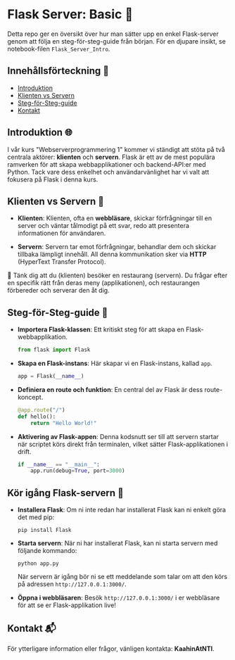 # Flask Server: Basic 🚀

Detta repo ger en översikt över hur man sätter upp en enkel Flask-server genom att följa en steg-för-steg-guide från början. För en djupare insikt, se notebook-filen `Flask_Server_Intro`.

## Innehållsförteckning 📖
- [Introduktion](#introduktion)
- [Klienten vs Servern](#klienten-vs-servern)
- [Steg-för-Steg-guide](#steg-för-steg-guide)
- [Kontakt](#kontakt)

## Introduktion 🌐
I vår kurs "Webserverprogrammering 1" kommer vi ständigt att stöta på två centrala aktörer: **klienten** och **servern**. Flask är ett av de mest populära ramverken för att skapa webbapplikationer och backend-API:er med Python. Tack vare dess enkelhet och användarvänlighet har vi valt att fokusera på Flask i denna kurs.

## Klienten vs Servern 🔄
- **Klienten**: Klienten, ofta en **webbläsare**, skickar förfrågningar till en server och väntar tålmodigt på ett svar, redo att presentera informationen för användaren.
  
- **Servern**: Servern tar emot förfrågningar, behandlar dem och skickar tillbaka lämpligt innehåll. All denna kommunikation sker via **HTTP** (HyperText Transfer Protocol).

🍴 Tänk dig att du (klienten) besöker en restaurang (servern). Du frågar efter en specifik rätt från deras meny (applikationen), och restaurangen förbereder och serverar den åt dig.

## Steg-för-Steg-guide 📝
- **Importera Flask-klassen**: Ett kritiskt steg för att skapa en Flask-webbapplikation.
    ```python
    from flask import Flask
    ```

- **Skapa en Flask-instans**: Här skapar vi en Flask-instans, kallad `app`.
    ```python
    app = Flask(__name__)
    ```

- **Definiera en route och funktion**: En central del av Flask är dess route-koncept.
    ```python
    @app.route("/")
    def hello():
        return "Hello World!"
    ```

- **Aktivering av Flask-appen**: Denna kodsnutt ser till att servern startar när scriptet körs direkt från terminalen, vilket sätter Flask-applikationen i drift.
    ```python
    if __name__ == "__main__":
        app.run(debug=True, port=3000)
    ```

## Kör igång Flask-servern 🚀
- **Installera Flask**: Om ni inte redan har installerat Flask kan ni enkelt göra det med pip:
   ```
   pip install Flask
   ```

- **Starta servern**: När ni har installerat Flask, kan ni starta servern med följande kommando:
   ```
   python app.py
   ```

   När servern är igång bör ni se ett meddelande som talar om att den körs på adressen `http://127.0.0.1:3000/`.

- **Öppna i webbläsaren**: Besök `http://127.0.0.1:3000/` i er webbläsare för att se er Flask-applikation live!

## Kontakt 📬
För ytterligare information eller frågor, vänligen kontakta: **KaahinAtNTI**.
